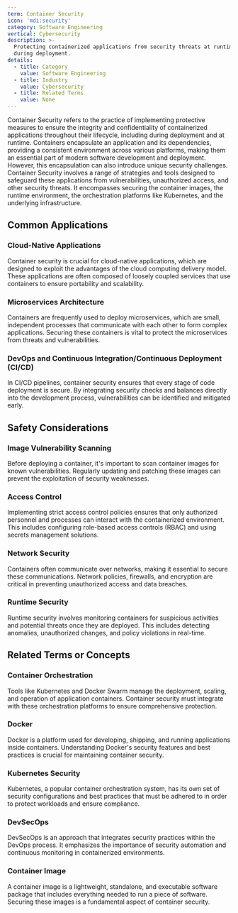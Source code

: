 ```yaml
---
term: Container Security
icon: 'mdi:security'
category: Software Engineering
vertical: Cybersecurity
description: >-
  Protecting containerized applications from security threats at runtime and
  during deployment.
details:
  - title: Category
    value: Software Engineering
  - title: Industry
    value: Cybersecurity
  - title: Related Terms
    value: None
---
```

Container Security refers to the practice of implementing protective measures to ensure the integrity and confidentiality of containerized applications throughout their lifecycle, including during deployment and at runtime. Containers encapsulate an application and its dependencies, providing a consistent environment across various platforms, making them an essential part of modern software development and deployment. However, this encapsulation can also introduce unique security challenges. Container Security involves a range of strategies and tools designed to safeguard these applications from vulnerabilities, unauthorized access, and other security threats. It encompasses securing the container images, the runtime environment, the orchestration platforms like Kubernetes, and the underlying infrastructure.

## Common Applications

### Cloud-Native Applications
Container security is crucial for cloud-native applications, which are designed to exploit the advantages of the cloud computing delivery model. These applications are often composed of loosely coupled services that use containers to ensure portability and scalability.

### Microservices Architecture
Containers are frequently used to deploy microservices, which are small, independent processes that communicate with each other to form complex applications. Securing these containers is vital to protect the microservices from threats and vulnerabilities.

### DevOps and Continuous Integration/Continuous Deployment (CI/CD)
In CI/CD pipelines, container security ensures that every stage of code deployment is secure. By integrating security checks and balances directly into the development process, vulnerabilities can be identified and mitigated early.

## Safety Considerations

### Image Vulnerability Scanning
Before deploying a container, it's important to scan container images for known vulnerabilities. Regularly updating and patching these images can prevent the exploitation of security weaknesses.

### Access Control
Implementing strict access control policies ensures that only authorized personnel and processes can interact with the containerized environment. This includes configuring role-based access controls (RBAC) and using secrets management solutions.

### Network Security
Containers often communicate over networks, making it essential to secure these communications. Network policies, firewalls, and encryption are critical in preventing unauthorized access and data breaches.

### Runtime Security
Runtime security involves monitoring containers for suspicious activities and potential threats once they are deployed. This includes detecting anomalies, unauthorized changes, and policy violations in real-time.

## Related Terms or Concepts

### Container Orchestration
Tools like Kubernetes and Docker Swarm manage the deployment, scaling, and operation of application containers. Container security must integrate with these orchestration platforms to ensure comprehensive protection.

### Docker
Docker is a platform used for developing, shipping, and running applications inside containers. Understanding Docker's security features and best practices is crucial for maintaining container security.

### Kubernetes Security
Kubernetes, a popular container orchestration system, has its own set of security configurations and best practices that must be adhered to in order to protect workloads and ensure compliance.

### DevSecOps
DevSecOps is an approach that integrates security practices within the DevOps process. It emphasizes the importance of security automation and continuous monitoring in containerized environments.

### Container Image
A container image is a lightweight, standalone, and executable software package that includes everything needed to run a piece of software. Securing these images is a fundamental aspect of container security.
